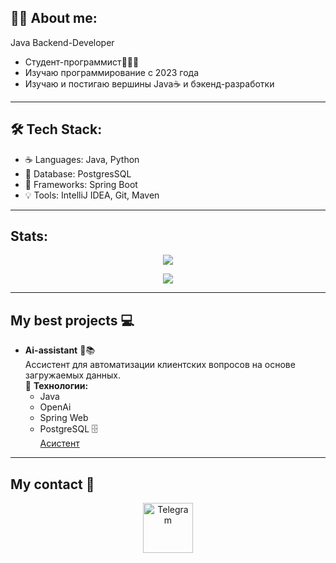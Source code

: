 ## 🙋‍♂️ About me:
Java Backend-Developer 
- Студент-программист🧑🏻‍💻
- Изучаю программирование с 2023 года
- Изучаю и постигаю вершины Java☕️  и бэкенд-разработки

---

  

## 🛠 Tech Stack:
- ☕ Languages: Java, Python
- 🐘 Database: PostgresSQL
- 🌱 Frameworks: Spring Boot
- 💡 Tools: IntelliJ IDEA, Git, Maven
---

## Stats:

<p align="center">
  <img src="https://github-readme-stats.vercel.app/api/top-langs/?username=DmitryDavydov1&layout=compact" />
</p>

<p align="center">
  <img src="http://github-profile-summary-cards.vercel.app/api/cards/profile-details?username=DmitryDavydov1&theme=2077" />
</p>

---



## My best projects 💻
- **Ai-assistant** 💬📚  
  Ассистент для автоматизации клиентских вопросов на основе загружаемых данных.  
  🔧 **Технологии:**  
  - Java
  - OpenAi
  - Spring Web
  - PostgreSQL 🗄️  
    [Асистент](https://github.com/DmitryDavydov1/ai-assistant)

---

## My contact 🤝

<p align="center">
  <a href="https://t.me/Butterfl_1y" target="_blank">
    <img src="https://upload.wikimedia.org/wikipedia/commons/8/82/Telegram_logo.svg" width="80" alt="Telegram">
  </a>
</p>





<!--
**CoderSing1/CoderSing1** is a ✨ _special_ ✨ repository because its `README.md` (this file) appears on your GitHub profile.

Here are some ideas to get you started:

- 🔭 I’m currently working on ...
- 🌱 I’m currently learning ...
- 👯 I’m looking to collaborate on ...
- 🤔 I’m looking for help with ...
- 💬 Ask me about ...
- 📫 How to reach me: ...
- 😄 Pronouns: ...
- ⚡️ Fun fact: ...
-->
